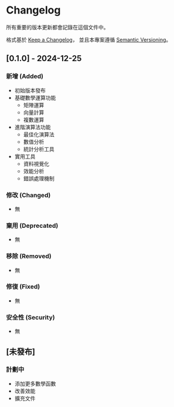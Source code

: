 # Changelog
所有重要的版本更新都會記錄在這個文件中。

格式基於 [Keep a Changelog](https://keepachangelog.com/zh-TW/1.0.0/)，
並且本專案遵循 [Semantic Versioning](https://semver.org/lang/zh-TW/)。

## [0.1.0] - 2024-12-25

### 新增 (Added)
- 初始版本發布
- 基礎數學運算功能
  - 矩陣運算
  - 向量計算
  - 複數運算
- 進階演算法功能
  - 最佳化演算法
  - 數值分析
  - 統計分析工具
- 實用工具
  - 資料視覺化
  - 效能分析
  - 錯誤處理機制

### 修改 (Changed)
- 無

### 棄用 (Deprecated)
- 無

### 移除 (Removed)
- 無

### 修復 (Fixed)
- 無

### 安全性 (Security)
- 無

## [未發布]

### 計劃中
- 添加更多數學函數
- 改善效能
- 擴充文件 